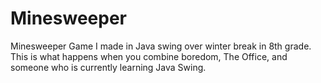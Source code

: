 ﻿# Minesweeper
Minesweeper Game I made in Java swing over winter break in 8th grade. This is what happens when you combine boredom, The Office, and someone who is currently learning Java Swing.
